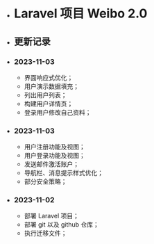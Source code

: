 - # Laravel 项目 Weibo 2.0
- ## 更新记录
- ### 2023-11-03
	- 界面响应式优化；
	- 用户演示数据填充；
	- 列出用户列表；
	- 构建用户详情页；
	- 登录用户修改自己资料；
- ### 2023-11-03
	- 用户注册功能及视图；
	- 用户登录功能及视图；
	- 发送邮件激活账户；
	- 导航栏、消息提示样式优化；
	- 部分安全策略；
- ### 2023-11-02
	- 部署 Laravel 项目；
	- 部署 git 以及 github 仓库；
	- 执行迁移文件；